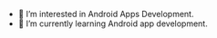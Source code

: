 

- 👀 I’m interested in Android Apps Development.
- 🌱 I’m currently learning Android app development.

<!---
Email : iankitdmishra@gmail.com
Website : www.androidpro.in
My Projects : Ankitdmishra (on Play Store)
--->
